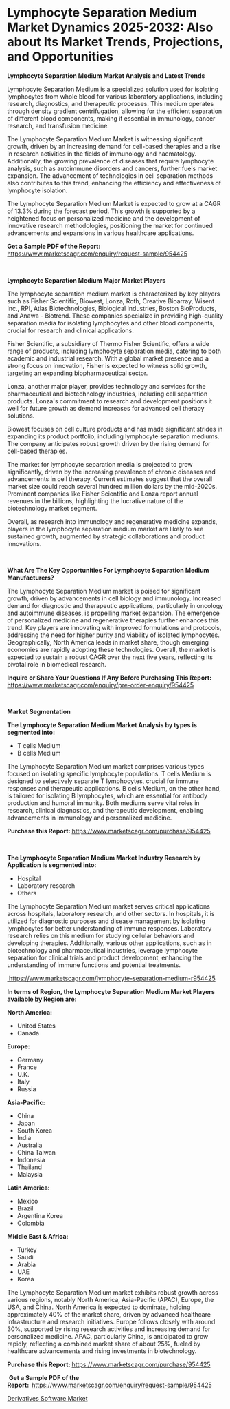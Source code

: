 <p><h1>Lymphocyte Separation Medium Market Dynamics 2025-2032: Also about Its Market Trends, Projections, and Opportunities</h1></p><p><strong>Lymphocyte Separation Medium Market Analysis and Latest Trends</strong></p>
<p><p>Lymphocyte Separation Medium is a specialized solution used for isolating lymphocytes from whole blood for various laboratory applications, including research, diagnostics, and therapeutic processes. This medium operates through density gradient centrifugation, allowing for the efficient separation of different blood components, making it essential in immunology, cancer research, and transfusion medicine.</p><p>The Lymphocyte Separation Medium Market is witnessing significant growth, driven by an increasing demand for cell-based therapies and a rise in research activities in the fields of immunology and haematology. Additionally, the growing prevalence of diseases that require lymphocyte analysis, such as autoimmune disorders and cancers, further fuels market expansion. The advancement of technologies in cell separation methods also contributes to this trend, enhancing the efficiency and effectiveness of lymphocyte isolation.</p><p>The Lymphocyte Separation Medium Market is expected to grow at a CAGR of 13.3% during the forecast period. This growth is supported by a heightened focus on personalized medicine and the development of innovative research methodologies, positioning the market for continued advancements and expansions in various healthcare applications.</p></p>
<p><strong>Get a Sample PDF of the Report:&nbsp;</strong> <a href="https://www.marketscagr.com/enquiry/request-sample/954425?utm_campaign=2097&utm_medium=2&utm_source=Github&utm_content=ia&utm_term=07032025&utm_id=lymphocyte-separation-medium">https://www.marketscagr.com/enquiry/request-sample/954425</a></p>
<p>&nbsp;</p>
<p><strong>Lymphocyte Separation Medium Major Market Players</strong></p>
<p><p>The lymphocyte separation medium market is characterized by key players such as Fisher Scientific, Biowest, Lonza, Roth, Creative Bioarray, Wisent Inc., RPI, Atlas Biotechnologies, Biological Industries, Boston BioProducts, and Anawa - Biotrend. These companies specialize in providing high-quality separation media for isolating lymphocytes and other blood components, crucial for research and clinical applications.</p><p>Fisher Scientific, a subsidiary of Thermo Fisher Scientific, offers a wide range of products, including lymphocyte separation media, catering to both academic and industrial research. With a global market presence and a strong focus on innovation, Fisher is expected to witness solid growth, targeting an expanding biopharmaceutical sector.</p><p>Lonza, another major player, provides technology and services for the pharmaceutical and biotechnology industries, including cell separation products. Lonza's commitment to research and development positions it well for future growth as demand increases for advanced cell therapy solutions.</p><p>Biowest focuses on cell culture products and has made significant strides in expanding its product portfolio, including lymphocyte separation mediums. The company anticipates robust growth driven by the rising demand for cell-based therapies.</p><p>The market for lymphocyte separation media is projected to grow significantly, driven by the increasing prevalence of chronic diseases and advancements in cell therapy. Current estimates suggest that the overall market size could reach several hundred million dollars by the mid-2020s. Prominent companies like Fisher Scientific and Lonza report annual revenues in the billions, highlighting the lucrative nature of the biotechnology market segment.</p><p>Overall, as research into immunology and regenerative medicine expands, players in the lymphocyte separation medium market are likely to see sustained growth, augmented by strategic collaborations and product innovations.</p></p>
<p>&nbsp;</p>
<p><strong>What Are The Key Opportunities For Lymphocyte Separation Medium Manufacturers?</strong></p>
<p><p>The Lymphocyte Separation Medium market is poised for significant growth, driven by advancements in cell biology and immunology. Increased demand for diagnostic and therapeutic applications, particularly in oncology and autoimmune diseases, is propelling market expansion. The emergence of personalized medicine and regenerative therapies further enhances this trend. Key players are innovating with improved formulations and protocols, addressing the need for higher purity and viability of isolated lymphocytes. Geographically, North America leads in market share, though emerging economies are rapidly adopting these technologies. Overall, the market is expected to sustain a robust CAGR over the next five years, reflecting its pivotal role in biomedical research.</p></p>
<p><strong>Inquire or Share Your Questions If Any Before Purchasing This Report:</strong> <a href="https://www.marketscagr.com/enquiry/pre-order-enquiry/954425?utm_campaign=2097&utm_medium=2&utm_source=Github&utm_content=ia&utm_term=07032025&utm_id=lymphocyte-separation-medium">https://www.marketscagr.com/enquiry/pre-order-enquiry/954425</a></p>
<p>&nbsp;</p>
<p><strong>Market Segmentation</strong></p>
<p><strong>The Lymphocyte Separation Medium Market Analysis by types is segmented into:</strong></p>
<p><ul><li>T cells Medium</li><li>B cells Medium</li></ul></p>
<p><p>The Lymphocyte Separation Medium market comprises various types focused on isolating specific lymphocyte populations. T cells Medium is designed to selectively separate T lymphocytes, crucial for immune responses and therapeutic applications. B cells Medium, on the other hand, is tailored for isolating B lymphocytes, which are essential for antibody production and humoral immunity. Both mediums serve vital roles in research, clinical diagnostics, and therapeutic development, enabling advancements in immunology and personalized medicine.</p></p>
<p><strong>Purchase this Report:&nbsp;</strong><a href="https://www.marketscagr.com/purchase/954425?utm_campaign=2097&utm_medium=2&utm_source=Github&utm_content=ia&utm_term=07032025&utm_id=lymphocyte-separation-medium">https://www.marketscagr.com/purchase/954425</a></p>
<p>&nbsp;</p>
<p><strong>The Lymphocyte Separation Medium Market Industry Research by Application is segmented into:</strong></p>
<p><ul><li>Hospital</li><li>Laboratory research</li><li>Others</li></ul></p>
<p><p>The Lymphocyte Separation Medium market serves critical applications across hospitals, laboratory research, and other sectors. In hospitals, it is utilized for diagnostic purposes and disease management by isolating lymphocytes for better understanding of immune responses. Laboratory research relies on this medium for studying cellular behaviors and developing therapies. Additionally, various other applications, such as in biotechnology and pharmaceutical industries, leverage lymphocyte separation for clinical trials and product development, enhancing the understanding of immune functions and potential treatments.</p></p>
<p><a href="https://www.marketscagr.com/lymphocyte-separation-medium-r954425?utm_campaign=2097&utm_medium=2&utm_source=Github&utm_content=ia&utm_term=07032025&utm_id=lymphocyte-separation-medium">&nbsp;https://www.marketscagr.com/lymphocyte-separation-medium-r954425</a></p>
<p><strong>In terms of Region, the Lymphocyte Separation Medium Market Players available by Region are:</strong></p>
<p>
    <p> <strong> North America: </strong>
        <ul>
            <li>United States</li>
            <li>Canada</li>
        </ul>
        </p> 
    <p> <strong> Europe: </strong>
        <ul>
            <li>Germany</li>
            <li>France</li>
            <li>U.K.</li>
            <li>Italy</li>
            <li>Russia</li>
        </ul>
        </p> 
    <p> <strong> Asia-Pacific: </strong>
        <ul>
            <li>China</li>
            <li>Japan</li>
            <li>South Korea</li>
            <li>India</li>
            <li>Australia</li>
            <li>China Taiwan</li>
            <li>Indonesia</li>
            <li>Thailand</li>
            <li>Malaysia</li>
        </ul>
        </p> 
    <p> <strong> Latin America: </strong>
        <ul>
            <li>Mexico</li>
            <li>Brazil</li>
            <li>Argentina Korea</li>
            <li>Colombia</li>
        </ul>
        </p> 
    <p> <strong> Middle East & Africa: </strong>
        <ul>
            <li>Turkey</li>
            <li>Saudi</li>
            <li>Arabia</li>
            <li>UAE</li>
            <li>Korea</li>
        </ul>
    </p>
    </p>
<p><p>The Lymphocyte Separation Medium market exhibits robust growth across various regions, notably North America, Asia-Pacific (APAC), Europe, the USA, and China. North America is expected to dominate, holding approximately 40% of the market share, driven by advanced healthcare infrastructure and research initiatives. Europe follows closely with around 30%, supported by rising research activities and increasing demand for personalized medicine. APAC, particularly China, is anticipated to grow rapidly, reflecting a combined market share of about 25%, fueled by healthcare advancements and rising investments in biotechnology.</p></p>
<p><strong>Purchase this Report: </strong><a href="https://www.marketscagr.com/purchase/954425?utm_campaign=2097&utm_medium=2&utm_source=Github&utm_content=ia&utm_term=07032025&utm_id=lymphocyte-separation-medium">https://www.marketscagr.com/purchase/954425</a></p>
<p>&nbsp;<strong>Get a Sample PDF of the Report:&nbsp;&nbsp;</strong><a href="https://www.marketscagr.com/enquiry/request-sample/954425?utm_campaign=2097&utm_medium=2&utm_source=Github&utm_content=ia&utm_term=07032025&utm_id=lymphocyte-separation-medium">https://www.marketscagr.com/enquiry/request-sample/954425</a></p>
<p><strong></strong></p>
<p><p><a href="https://github.com/FlorianWolf90/Market-Research-Report-List-1/blob/main/derivatives-software-market.md?utm_campaign=2097&utm_medium=2&utm_source=Github&utm_content=ia&utm_term=07032025&utm_id=lymphocyte-separation-medium">Derivatives Software Market</a></p></p>